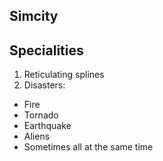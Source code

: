 ## Simcity

## Specialities
1. Reticulating splines
1. Disasters:
  - Fire
  - Tornado
  - Earthquake
  - Aliens
  - Sometimes all at the same time
  
